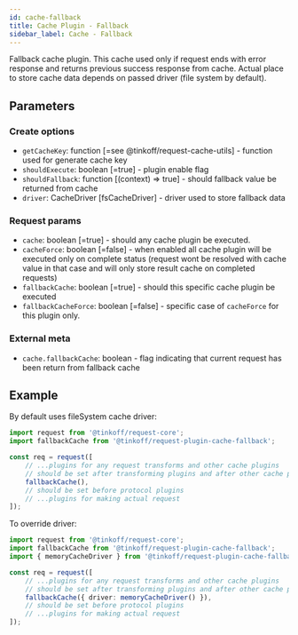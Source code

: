 ```yaml
---
id: cache-fallback
title: Cache Plugin - Fallback
sidebar_label: Cache - Fallback
---
```


Fallback cache plugin. This cache used only if request ends with error response and returns previous success response from cache.
Actual place to store cache data depends on passed driver (file system by default).
 
## Parameters

### Create options 
- `getCacheKey`: function [=see @tinkoff/request-cache-utils] - function used for generate cache key
- `shouldExecute`: boolean [=true] - plugin enable flag
- `shouldFallback`: function [(context) => true] - should fallback value be returned from cache
- `driver`: CacheDriver [fsCacheDriver] - driver used to store fallback data

### Request params
- `cache`: boolean [=true] - should any cache plugin be executed. 
- `cacheForce`: boolean [=false] - when enabled all cache plugin will be executed only on complete status (request wont be resolved with cache value in that case and will only store result cache on completed requests)
- `fallbackCache`: boolean [=true] - should this specific cache plugin be executed
- `fallbackCacheForce`: boolean [=false] - specific case of `cacheForce` for this plugin only.

### External meta
- `cache.fallbackCache`: boolean - flag indicating that current request has been return from fallback cache


## Example

By default uses fileSystem cache driver:
```typescript
import request from '@tinkoff/request-core';
import fallbackCache from '@tinkoff/request-plugin-cache-fallback';

const req = request([
    // ...plugins for any request transforms and other cache plugins
    // should be set after transforming plugins and after other cache plugins, as this plugin is pretty heavy for execution
    fallbackCache(),
    // should be set before protocol plugins
    // ...plugins for making actual request
]);
```

To override driver:
```typescript
import request from '@tinkoff/request-core';
import fallbackCache from '@tinkoff/request-plugin-cache-fallback';
import { memoryCacheDriver } from '@tinkoff/request-plugin-cache-fallback/lib/drivers';

const req = request([
    // ...plugins for any request transforms and other cache plugins
    // should be set after transforming plugins and after other cache plugins, as this plugin is pretty heavy for execution
    fallbackCache({ driver: memoryCacheDriver() }),
    // should be set before protocol plugins
    // ...plugins for making actual request
]);
```
